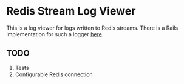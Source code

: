 # Redis Stream Log Viewer

This is a log viewer for logs written to Redis streams. There is a Rails implementation for such a logger [here](https://github.com/mlh758/redis_stream_logger).

## TODO

1. Tests
2. Configurable Redis connection
